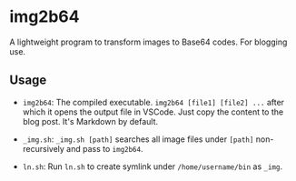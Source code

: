 # img2b64

A lightweight program to transform images to Base64 codes. For blogging use.

## Usage

- `img2b64`: The compiled executable. `img2b64 [file1] [file2] ...` after which it opens the output file in VSCode. Just copy the content to the blog post. It's Markdown by default.

- `_img.sh`: `_img.sh [path]` searches all image files under `[path]` non-recursively and pass to `img2b64`.

- `ln.sh`: Run `ln.sh` to create symlink under `/home/username/bin` as `_img`.
